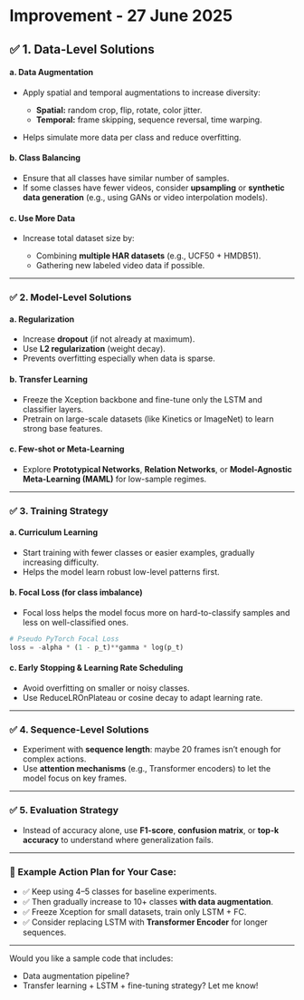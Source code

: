 # Improvement - 27 June 2025

## ✅ 1. **Data-Level Solutions**

#### a. **Data Augmentation**

- Apply spatial and temporal augmentations to increase diversity:

  - **Spatial:** random crop, flip, rotate, color jitter.
  - **Temporal:** frame skipping, sequence reversal, time warping.

- Helps simulate more data per class and reduce overfitting.

#### b. **Class Balancing**

- Ensure that all classes have similar number of samples.
- If some classes have fewer videos, consider **upsampling** or **synthetic data generation** (e.g., using GANs or video interpolation models).

#### c. **Use More Data**

- Increase total dataset size by:

  - Combining **multiple HAR datasets** (e.g., UCF50 + HMDB51).
  - Gathering new labeled video data if possible.

---

### ✅ 2. **Model-Level Solutions**

#### a. **Regularization**

- Increase **dropout** (if not already at maximum).
- Use **L2 regularization** (weight decay).
- Prevents overfitting especially when data is sparse.

#### b. **Transfer Learning**

- Freeze the Xception backbone and fine-tune only the LSTM and classifier layers.
- Pretrain on large-scale datasets (like Kinetics or ImageNet) to learn strong base features.

#### c. **Few-shot or Meta-Learning**

- Explore **Prototypical Networks**, **Relation Networks**, or **Model-Agnostic Meta-Learning (MAML)** for low-sample regimes.

---

### ✅ 3. **Training Strategy**

#### a. **Curriculum Learning**

- Start training with fewer classes or easier examples, gradually increasing difficulty.
- Helps the model learn robust low-level patterns first.

#### b. **Focal Loss (for class imbalance)**

- Focal loss helps the model focus more on hard-to-classify samples and less on well-classified ones.

```python
# Pseudo PyTorch Focal Loss
loss = -alpha * (1 - p_t)**gamma * log(p_t)
```

#### c. **Early Stopping & Learning Rate Scheduling**

- Avoid overfitting on smaller or noisy classes.
- Use ReduceLROnPlateau or cosine decay to adapt learning rate.

---

### ✅ 4. **Sequence-Level Solutions**

- Experiment with **sequence length**: maybe 20 frames isn’t enough for complex actions.
- Use **attention mechanisms** (e.g., Transformer encoders) to let the model focus on key frames.

---

### ✅ 5. **Evaluation Strategy**

- Instead of accuracy alone, use **F1-score**, **confusion matrix**, or **top-k accuracy** to understand where generalization fails.

---

### 🧠 Example Action Plan for Your Case:

- ✅ Keep using 4–5 classes for baseline experiments.
- ✅ Then gradually increase to 10+ classes **with data augmentation**.
- ✅ Freeze Xception for small datasets, train only LSTM + FC.
- ✅ Consider replacing LSTM with **Transformer Encoder** for longer sequences.

---

Would you like a sample code that includes:

- Data augmentation pipeline?
- Transfer learning + LSTM + fine-tuning strategy?
  Let me know!
